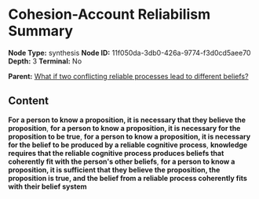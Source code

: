 # Cohesion-Account Reliabilism Summary

**Node Type:** synthesis
**Node ID:** 11f050da-3db0-426a-9774-f3d0cd5aee70
**Depth:** 3
**Terminal:** No

**Parent:** [What if two conflicting reliable processes lead to different beliefs?](what-if-two-conflicting-reliable-processes-lead-to-different-beliefs.md)

## Content

**For a person to know a proposition, it is necessary that they believe the proposition**, **for a person to know a proposition, it is necessary for the proposition to be true**, **for a person to know a proposition, it is necessary for the belief to be produced by a reliable cognitive process**, **knowledge requires that the reliable cognitive process produces beliefs that coherently fit with the person's other beliefs**, **for a person to know a proposition, it is sufficient that they believe the proposition, the proposition is true, and the belief from a reliable process coherently fits with their belief system**
